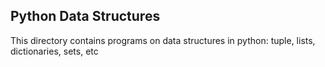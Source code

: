 ## Python Data Structures

<p> This directory contains programs on data structures in python: tuple, lists, dictionaries, sets, etc </p>

